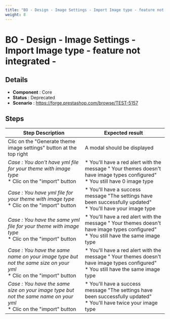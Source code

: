 ```yaml
---
title: "BO - Design - Image Settings - Import Image type - feature not integrated -"
weight: 8
---
```


# BO - Design - Image Settings - Import Image type - feature not integrated -
## Details
* **Component** : Core
* **Status** : Deprecated
* **Scenario** : https://forge.prestashop.com/browse/TEST-5157

## Steps
| Step Description | Expected result |
| ----- | ----- |
| Clic on the "Generate theme image settings" button at the top right | A modal should be displayed |
| *Case : You don't have yml file for your theme with image type* <br> * Clic on the "import" button | * You'll have a red alert with the message " Your themes doesn't have image types configured" <br> * You still have 0 image type |
| *Case : You have yml file for your theme with image type* <br> * Clic on the "import" button | * You'll have a success message "The settings have been successfully updated" <br> * You'll have your image type |
| *Case : You have the same yml file for your theme with image type* <br> * Clic on the "import" button | * You'll have a red alert with the message " Your themes doesn't have image types configured" <br> * You still have the same image type |
| *Case : You have the same name on your image type but not the same size on your yml*  <br> * Clic on the "import" button | * You'll have a red alert with the message " Your themes doesn't have image types configured" <br> * You still have the same image type |
| *Case :* *You have the same size on your image type but not the same name on your yml*   <br> * Clic on the "import" button | * You'll have a success message "The settings have been successfully updated" <br> * You'll have twice your image type |
